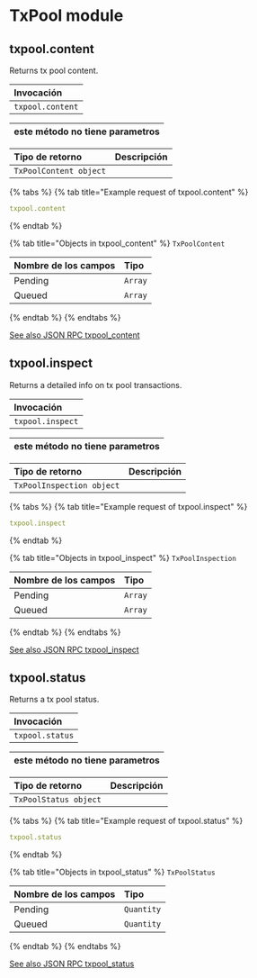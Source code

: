 # TxPool module

## txpool.content

Returns tx pool content.

| Invocación |
| :--- |
| `txpool.content` |

| este método no tiene parametros |
| :--- |


| Tipo de retorno | Descripción |
| :--- | :--- |
| `TxPoolContent object` |  |

{% tabs %}
{% tab title="Example request of txpool.content" %}
```yaml
txpool.content
```
{% endtab %}

{% tab title="Objects in txpool\_content" %}
`TxPoolContent`

| Nombre de los campos | Tipo |
| :--- | :--- |
| Pending | `Array` |
| Queued | `Array` |
{% endtab %}
{% endtabs %}

[See also JSON RPC txpool\_content](https://docs.nethermind.io/nethermind/ethereum-client/json-rpc/txpool#txpool_content)

## txpool.inspect

Returns a detailed info on tx pool transactions.

| Invocación |
| :--- |
| `txpool.inspect` |

| este método no tiene parametros |
| :--- |


| Tipo de retorno | Descripción |
| :--- | :--- |
| `TxPoolInspection object` |  |

{% tabs %}
{% tab title="Example request of txpool.inspect" %}
```yaml
txpool.inspect
```
{% endtab %}

{% tab title="Objects in txpool\_inspect" %}
`TxPoolInspection`

| Nombre de los campos | Tipo |
| :--- | :--- |
| Pending | `Array` |
| Queued | `Array` |
{% endtab %}
{% endtabs %}

[See also JSON RPC txpool\_inspect](https://docs.nethermind.io/nethermind/ethereum-client/json-rpc/txpool#txpool_inspect)

## txpool.status

Returns a tx pool status.

| Invocación |
| :--- |
| `txpool.status` |

| este método no tiene parametros |
| :--- |


| Tipo de retorno | Descripción |
| :--- | :--- |
| `TxPoolStatus object` |  |

{% tabs %}
{% tab title="Example request of txpool.status" %}
```yaml
txpool.status
```
{% endtab %}

{% tab title="Objects in txpool\_status" %}
`TxPoolStatus`

| Nombre de los campos | Tipo |
| :--- | :--- |
| Pending | `Quantity` |
| Queued | `Quantity` |
{% endtab %}
{% endtabs %}

[See also JSON RPC txpool\_status](https://docs.nethermind.io/nethermind/ethereum-client/json-rpc/txpool#txpool_status)


